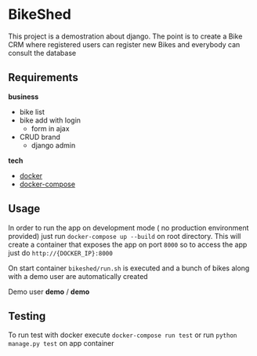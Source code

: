# BikeShed

This project is a demostration about django. The point is to create a Bike CRM where registered users can register new Bikes and everybody can consult the database


## Requirements

**business**

- bike list
- bike add with login
    - form in ajax
- CRUD brand
    - django admin

**tech**

- [docker](https://www.docker.com/)
- [docker-compose](https://docs.docker.com/compose/)

## Usage

In order to run the app on development mode ( no production environment provided) just run `docker-compose up --build` on root directory.
This will create a container that exposes the app on port `8000` so to access the app just do `http://{DOCKER_IP}:8000`

On start container `bikeshed/run.sh` is executed and a bunch of bikes along with a demo user are automatically created

Demo user **demo** / **demo**

## Testing

To run test with docker execute `docker-compose run test` or run `python manage.py test` on app container